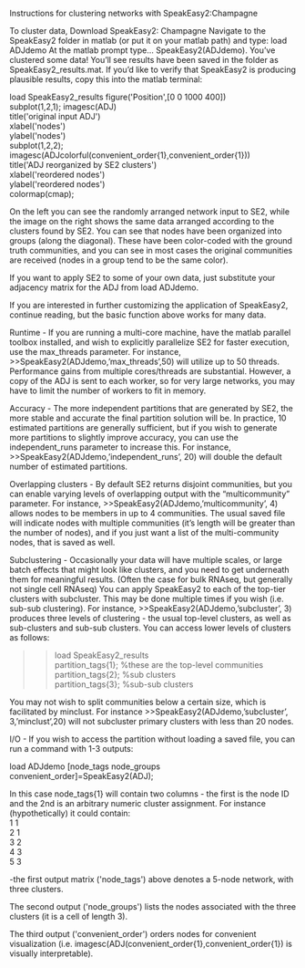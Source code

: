 
Instructions for clustering networks with SpeakEasy2:Champagne

To cluster data, 
Download SpeakEasy2: Champagne
Navigate to the SpeakEasy2 folder in matlab (or put it on your matlab path) and type: load ADJdemo
At the matlab prompt type… SpeakEasy2(ADJdemo).
You’ve clustered some data!  You’ll see results have been saved in the folder as SpeakEasy2_results.mat.  If you’d like to verify that SpeakEasy2 is producing plausible results, copy this into the matlab terminal:

load SpeakEasy2_results
figure('Position',[0 0 1000 400]) <br />
subplot(1,2,1); imagesc(ADJ) <br />
title('original input ADJ') <br />
xlabel('nodes') <br />
ylabel('nodes') <br />
subplot(1,2,2); imagesc(ADJcolorful(convenient_order{1},convenient_order{1})) <br />
title('ADJ reorganized by SE2 clusters') <br />
xlabel('reordered nodes') <br />
ylabel('reordered nodes') <br />
colormap(cmap); <br />


On the left you can see the randomly arranged network input to SE2, while the image on the right shows the same data arranged according to the clusters found by SE2.  You can see that nodes have been organized into groups (along the diagonal).  These have been color-coded with the ground truth communities, and you can see in most cases the original communities are received (nodes in a group tend to be the same color).

If you want to apply SE2 to some of your own data, just substitute your adjacency matrix for the ADJ from load ADJdemo.

If you are interested in further customizing the application of SpeakEasy2, continue reading, but the basic function above works for many data.



Runtime - 
If you are running a multi-core machine, have the matlab parallel toolbox installed, and wish to explicitly parallelize SE2 for faster execution, use the max_threads parameter.
  For instance, >>SpeakEasy2(ADJdemo,’max_threads’,50) will utilize up to 50 threads.  Performance gains from multiple cores/threads are substantial.  However, a copy of the ADJ is sent to each worker, so for very large networks, you may have to limit the number of workers to fit in memory.


Accuracy - 
The more independent partitions that are generated by SE2, the more stable and accurate the final partition solution will be.  In practice, 10 estimated partitions are generally sufficient, but if you wish to generate more partitions to slightly improve accuracy, you can use the independent_runs parameter to increase this.
  For instance, >>SpeakEasy2(ADJdemo,’independent_runs’, 20) will double the default number of estimated partitions.


Overlapping clusters - 
By default SE2 returns disjoint communities, but you can enable varying levels of overlapping output with the “multicommunity” parameter.
  For instance, >>SpeakEasy2(ADJdemo,’multicommunity’, 4) allows nodes to be members in up to 4 communities.  The usual saved file will indicate nodes with multiple communities (it’s length will be greater than the number of nodes), and if you just want a list of the multi-community nodes, that is saved as well.


Subclustering - 
Occasionally your data will have multiple scales, or large batch effects that might look like clusters, and you need to get underneath them for meaningful results.  (Often the case for bulk RNAseq, but generally not single cell RNAseq)
You can apply SpeakEasy2 to each of the top-tier clusters with subcluster.  This may be done multiple times if you wish (i.e. sub-sub clustering).
   For instance, >>SpeakEasy2(ADJdemo,’subcluster’, 3) produces three levels of clustering - the usual top-level clusters, as well as sub-clusters and sub-sub clusters.  You can access lower levels of clusters as follows:<br />
  >> load SpeakEasy2_results <br />
partition_tags{1}; %these are the top-level communities <br />
partition_tags{2}; %sub clusters <br />
partition_tags{3}; %sub-sub clusters <br />

You may not wish to split communities below a certain size, which is facilitated by minclust.  For instance >>SpeakEasy2(ADJdemo,’subcluster’, 3,’minclust’,20) will not subcluster primary clusters with less than 20 nodes.


I/O -
If you wish to access the partition without loading a saved file, you can run a command with 1-3 outputs:

load ADJdemo
[node_tags  node_groups convenient_order]=SpeakEasy2(ADJ);

In this case node_tags{1} will contain two columns - the first is the node ID and the 2nd is an arbitrary numeric cluster assignment.  For instance (hypothetically) it could contain: <br />
1 1 <br />
2 1 <br />
3 2 <br />
4 3 <br />
5 3 <br />

-the first output matrix ('node_tags') above denotes a 5-node network, with three clusters.

The second output ('node_groups') lists the nodes associated with the three clusters (it is a cell of length 3).

The third output ('convenient_order') orders nodes for convenient visualization (i.e. imagesc(ADJ(convenient_order{1},convenient_order{1}) is visually interpretable).




